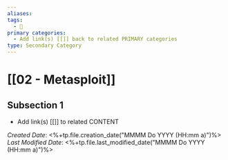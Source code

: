 ```yaml
---
aliases: 
tags:
  - 🥈
primary categories:
  - Add link(s) [[]] back to related PRIMARY categories
type: Secondary Category
---
```

# [[02 - Metasploit]]

## Subsection 1
* Add link(s) [[]] to related CONTENT

*Created Date*: <%+tp.file.creation_date("MMMM Do YYYY (HH:mm a)")%>
*Last Modified Date*: <%+tp.file.last_modified_date("MMMM Do YYYY (HH:mm a)")%>

